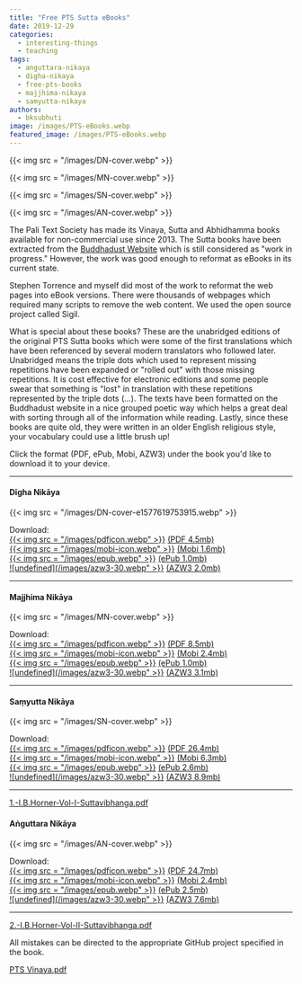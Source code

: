 ```yaml
---
title: "Free PTS Sutta eBooks"
date: 2019-12-29
categories: 
  - interesting-things
  - teaching
tags: 
  - anguttara-nikaya
  - digha-nikaya
  - free-pts-books
  - majjhima-nikaya
  - samyutta-nikaya
authors: 
  - bksubhuti
image: /images/PTS-eBooks.webp
featured_image: /images/PTS-eBooks.webp
---
```


{{< img src = "/images/DN-cover.webp" >}}

{{< img src = "/images/MN-cover.webp" >}}

{{< img src = "/images/SN-cover.webp" >}}

{{< img src = "/images/AN-cover.webp" >}}

The Pali Text Society has made its Vinaya, Sutta and Abhidhamma books available for non-commercial use since 2013. The Sutta books have been extracted from the [Buddhadust Website](http://buddhadust.net/backmatter/indexes/sutta/sutta_toc.htm) which is still considered as "work in progress." However, the work was good enough to reformat as eBooks in its current state.

Stephen Torrence and myself did most of the work to reformat the web pages into eBook versions. There were thousands of webpages which required many scripts to remove the web content. We used the open source project called Sigil.

What is special about these books? These are the unabridged editions of the original PTS Sutta books which were some of the first translations which have been referenced by several modern translators who followed later. Unabridged means the triple dots which used to represent missing repetitions have been expanded or "rolled out" with those missing repetitions. It is cost effective for electronic editions and some people swear that something is "lost" in translation with these repetitions represented by the triple dots (...). The texts have been formatted on the Buddhadust website in a nice grouped poetic way which helps a great deal with sorting through all of the information while reading. Lastly, since these books are quite old, they were written in an older English religious style, your vocabulary could use a little brush up!

Click the format (PDF, ePub, Mobi, AZW3) under the book you'd like to download it to your device.

* * *

#### Dīgha Nikāya

{{< img src = "/images/DN-cover-e1577619753915.webp" >}}  
  
Download:  
[{{< img src = "/images/pdficon.webp" >}}](assets/dn-pts-v1.2.pdf) [(PDF 4.5mb)](assets/dn-pts-v1.2.pdf)  
[{{< img src = "/images/mobi-icon.webp" >}}](https://github.com/bksubhuti/buddhadust/blob/master/pts-ebooks/dn/builds/v1.2_2020-07-28/dn-pts-v1.2.mobi) [(Mobi 1.6mb)](https://github.com/bksubhuti/buddhadust/blob/master/pts-ebooks/dn/builds/v1.2_2020-07-28/dn-pts-v1.2.mobi)  
[{{< img src = "/images/epub.webp" >}}](https://github.com/bksubhuti/buddhadust/blob/master/pts-ebooks/dn/builds/v1.2_2020-07-28/dn-pts-v1.2.epub) [(ePub 1.0mb)](https://github.com/bksubhuti/buddhadust/blob/master/pts-ebooks/dn/builds/v1.2_2020-07-28/dn-pts-v1.2.epub)  
[![undefined](/images/azw3-30.webp" >}}](https://github.com/bksubhuti/buddhadust/blob/master/pts-ebooks/dn/builds/v1.2_2020-07-28/dn-pts-v1.2.azw3) [(AZW3 2.0mb)](https://github.com/bksubhuti/buddhadust/blob/master/pts-ebooks/dn/builds/v1.2_2020-07-28/dn-pts-v1.2.azw3)

* * *

#### Majjhima Nikāya

{{< img src = "/images/MN-cover.webp" >}}  
  
Download:  
[{{< img src = "/images/pdficon.webp" >}}](assets/mn-pts-v1.2.pdf) [(PDF 8.5mb)](assets/mn-pts-v1.2.pdf)  
[{{< img src = "/images/mobi-icon.webp" >}}](https://github.com/bksubhuti/buddhadust/blob/master/pts-ebooks/mn/builds/v1.2_2020-07-28/mn-pts-v1.2.mobi) [(Mobi 2.4mb)](https://github.com/bksubhuti/buddhadust/blob/master/pts-ebooks/mn/builds/v1.2_2020-07-28/mn-pts-v1.2.mobi)  
[{{< img src = "/images/epub.webp" >}}](https://github.com/bksubhuti/buddhadust/blob/master/pts-ebooks/mn/builds/v1.2_2020-07-28/mn-pts-v1.2.epub) [(ePub 1.0mb)](https://github.com/bksubhuti/buddhadust/blob/master/pts-ebooks/mn/builds/v1.2_2020-07-28/mn-pts-v1.2.epub)  
[![undefined](/images/azw3-30.webp" >}}](https://github.com/bksubhuti/buddhadust/blob/master/pts-ebooks/mn/builds/v1.2_2020-07-28/mn-pts-v1.2.azw3) [(AZW3 3.1mb)](https://github.com/bksubhuti/buddhadust/blob/master/pts-ebooks/mn/builds/v1.2_2020-07-28/mn-pts-v1.2.azw3)

* * *

#### Saṃyutta Nikāya

{{< img src = "/images/SN-cover.webp" >}}  
  
Download:  
[{{< img src = "/images/pdficon.webp" >}}](assets/sn-pts-v1.0.pdf) [(PDF 26.4mb)](assets/sn-pts-v1.0.pdf)  
[{{< img src = "/images/mobi-icon.webp" >}}](https://github.com/bksubhuti/buddhadust/raw/master/pts-ebooks/sn/builds/v1.0_2019-11-03/sn-pts-v1.0.mobi) [(Mobi 6.3mb)](https://github.com/bksubhuti/buddhadust/raw/master/pts-ebooks/sn/builds/v1.0_2019-11-03/sn-pts-v1.0.mobi)  
[{{< img src = "/images/epub.webp" >}}](https://github.com/bksubhuti/buddhadust/raw/master/pts-ebooks/sn/builds/v1.0_2019-11-03/sn-pts-v1.0.epub) [(ePub 2.6mb)](https://github.com/bksubhuti/buddhadust/raw/master/pts-ebooks/sn/builds/v1.0_2019-11-03/sn-pts-v1.0.epub)  
[![undefined](/images/azw3-30.webp" >}}](https://github.com/bksubhuti/buddhadust/raw/master/pts-ebooks/sn/builds/v1.0_2019-11-03/sn-pts-v1.0.azw3) [(AZW3 8.9mb)](https://github.com/bksubhuti/buddhadust/raw/master/pts-ebooks/sn/builds/v1.0_2019-11-03/sn-pts-v1.0.azw3)

* * *

[1.-I.B.Horner-Vol-I-Suttavibhanga.pdf](assets/1.-I.B.Horner-Vol-I-Suttavibhanga.pdf)

#### Aṅguttara Nikāya

{{< img src = "/images/AN-cover.webp" >}}  
  
Download:  
[{{< img src = "/images/pdficon.webp" >}}](assets/an-pts_v1.1.pdf) [(PDF 24.7mb)](assets/an-pts_v1.1.pdf)  
[{{< img src = "/images/mobi-icon.webp" >}}](https://github.com/bksubhuti/buddhadust/raw/master/pts-ebooks/an/builds/v1.1_2019-11-04/an-pts_v1.1.mobi) [(Mobi 2.4mb)](https://github.com/bksubhuti/buddhadust/raw/master/pts-ebooks/an/builds/v1.1_2019-11-04/an-pts_v1.1.mobi)  
[{{< img src = "/images/epub.webp" >}}](https://github.com/bksubhuti/buddhadust/raw/master/pts-ebooks/an/builds/v1.1_2019-11-04/an-pts_v1.1.epub) [(ePub 2.5mb)](https://github.com/bksubhuti/buddhadust/raw/master/pts-ebooks/an/builds/v1.1_2019-11-04/an-pts_v1.1.epub)  
[![undefined](/images/azw3-30.webp" >}}](https://github.com/bksubhuti/buddhadust/raw/master/pts-ebooks/an/builds/v1.1_2019-11-04/an-pts_v1.1.azw3) [(AZW3 7.6mb)](https://github.com/bksubhuti/buddhadust/raw/master/pts-ebooks/an/builds/v1.1_2019-11-04/an-pts_v1.1.azw3)

* * *

[2.-I.B.Horner-Vol-II-Suttavibhanga.pdf](assets/2.-I.B.Horner-Vol-II-Suttavibhanga.pdf)

All mistakes can be directed to the appropriate GitHub project specified in the book.

[PTS Vinaya.pdf](assets/bd.pdf)
